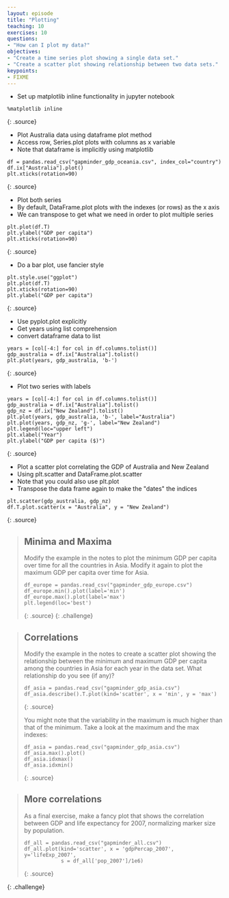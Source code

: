 ```yaml
---
layout: episode
title: "Plotting"
teaching: 10
exercises: 10
questions:
- "How can I plot my data?"
objectives:
- "Create a time series plot showing a single data set."
- "Create a scatter plot showing relationship between two data sets."
keypoints:
- FIXME
---
```

- Set up matplotlib inline functionality in jupyter notebook

~~~
%matplotlib inline
~~~
{: .source}

- Plot Australia data using dataframe plot method
- Access row, Series.plot plots with columns as x variable
- Note that dataframe is implicitly using matplotlib

~~~
df = pandas.read_csv("gapminder_gdp_oceania.csv", index_col="country")
df.ix["Australia"].plot()
plt.xticks(rotation=90)
~~~
{: .source}

- Plot both series
- By default, DataFrame.plot plots with the indexes (or rows) as the x axis
- We can transpose to get what we need in order to plot multiple series

~~~
plt.plot(df.T)
plt.ylabel("GDP per capita")
plt.xticks(rotation=90)
~~~
{: .source}

- Do a bar plot, use fancier style

~~~
plt.style.use("ggplot")
plt.plot(df.T)
plt.xticks(rotation=90)
plt.ylabel("GDP per capita")
~~~
{: .source}

- Use pyplot.plot explicitly
- Get years using list comprehension
- convert dataframe data to list

~~~
years = [col[-4:] for col in df.columns.tolist()]
gdp_australia = df.ix["Australia"].tolist()
plt.plot(years, gdp_australia, 'b-')
~~~
{: .source}

- Plot two series with labels

~~~
years = [col[-4:] for col in df.columns.tolist()]
gdp_australia = df.ix["Australia"].tolist()
gdp_nz = df.ix["New Zealand"].tolist()
plt.plot(years, gdp_australia, 'b-', label="Australia")
plt.plot(years, gdp_nz, 'g-', label="New Zealand")
plt.legend(loc="upper left")
plt.xlabel("Year")
plt.ylabel("GDP per capita ($)")
~~~
{: .source}

- Plot a scatter plot correlating the GDP of Australia and New Zealand
- Using plt.scatter and DataFrame.plot.scatter
- Note that you could also use plt.plot
- Transpose the data frame again to make the "dates" the indices

~~~
plt.scatter(gdp_australia, gdp_nz)
df.T.plot.scatter(x = "Australia", y = "New Zealand")
~~~
{: .source}

> ## Minima and Maxima
> 
> Modify the example in the notes to plot the minimum GDP per capita over time
> for all the countries in Asia.
> Modify it again to plot the maximum GDP per capita over time for Asia.
> 
> ~~~
> df_europe = pandas.read_csv("gapminder_gdp_europe.csv")
> df_europe.min().plot(label='min')
> df_europe.max().plot(label='max')
> plt.legend(loc='best')
> ~~~
> {: .source}
{: .challenge}

> ## Correlations
> 
> Modify the example in the notes to create a scatter plot showing
> the relationship between the minimum and maximum GDP per capita
> among the countries in Asia
> for each year in the data set.
> What relationship do you see (if any)?
>
> ~~~
> df_asia = pandas.read_csv("gapminder_gdp_asia.csv")
> df_asia.describe().T.plot(kind='scatter', x = 'min', y = 'max')
> ~~~
> {: .source}
> 
> You might note that the variability in the maximum is much higher than
> that of the minimum.  Take a look at the maximum and the max indexes:
>
> ~~~
> df_asia = pandas.read_csv("gapminder_gdp_asia.csv")
> df_asia.max().plot()
> df_asia.idxmax()
> df_asia.idxmin()
> ~~~
> {: .source}

> ## More correlations
> 
> As a final exercise, make a fancy plot that shows the correlation between
> GDP and life expectancy for 2007, normalizing marker size by population.
>
> ~~~
> df_all = pandas.read_csv("gapminder_all.csv")
> df_all.plot(kind='scatter', x = 'gdpPercap_2007', y='lifeExp_2007', 
>             s = df_all['pop_2007']/1e6)
> ~~~
> {: .source}

{: .challenge}

